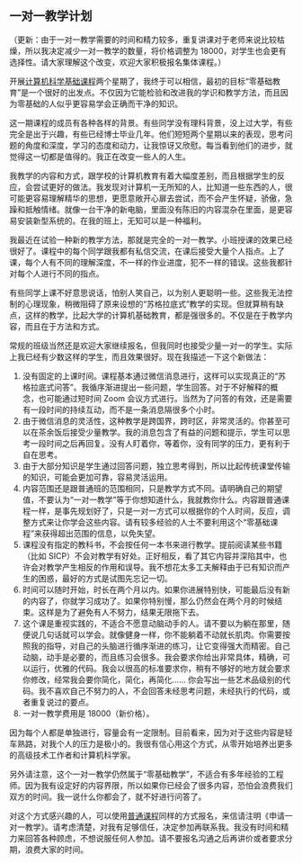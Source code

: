 ## 一对一教学计划

（更新：由于一对一教学需要的时间和精力较多，重复讲课对于老师来说比较枯燥，所以我决定减少一对一教学的数量，将价格调整为 18000，对学生也会更有选择性。请大家理解这个改变，欢迎大家积极报名集体课程。）

开展[计算机科学基础课程](http://www.yinwang.org/blog-cn/2020/03/26/entry-level-class)两个星期了，我终于可以相信，最初的目标“零基础教育”是一个很好的出发点。不仅因为它能检验和改进我的学识和教学方法，而且因为零基础的人似乎更容易学会正确而干净的知识。

这一期课程的成员有各种各样的背景。有些同学没有理科背景，没上过大学，有些完全是出于兴趣，有些已经博士毕业几年。他们短短两个星期以来的表现，思考问题的角度和深度，学习的态度和动力，让我惊讶又欣慰。每当看到他们的进步，就觉得这一切都是值得的。我正在改变一些人的人生。

我教学的内容和方式，跟学校的计算机教育有着大幅度差别，而且根据学生的反应，会尝试更好的做法。我发现对计算机一无所知的人，比知道一些东西的人，很可能更容易理解精华的思想，更愿意敞开心扉去尝试，而不会产生怀疑，骄傲，急躁和抵触情绪。就像一台干净的新电脑，里面没有陈旧的内容混杂在里面，是更容易安装新型系统的。在我的班上，无知可以是一种福利。

我最近在试验一种新的教学方法，那就是完全的一对一教学。小班授课的效果已经很好了。课程中的每个同学跟我都有私信交流，在课后接受大量个人指点。上了课，每个人有不同的理解深度，不一样的作业进度，犯不一样的错误。这些我都针对每个人进行不同的指点。

有些同学上课不好意思说话，怕别人笑自己，以为别人更聪明一些。这些我无法控制的心理现象，稍微阻碍了原来设想的“苏格拉底式”教学的实现。但就算稍有缺点，这样的教学，比起大学的计算机基础教育，都是强很多的。不仅是在于教学内容，而且在于方法和方式。

常规的班级当然还是欢迎大家继续报名，但我同时也接受少量一对一的学生。实际上我已经有少数这样的学生，而且效果很好。现在我描述一下这个新做法：

1.  没有固定的上课时间。课程基本通过微信消息进行，这样可以实现真正的“苏格拉底式问答”。我循序渐进提出一些问题，学生回答。对于不好解释的概念，也可能通过短时间 Zoom 会议方式进行。当然为了问答的有效，还是需要有一段时间的持续互动，而不是一条消息隔很多个小时。
2.  由于微信消息的灵活性，这种教学是跨国界，跨时区，非常灵活的。你甚至可以在茶余饭后接受少量教学。我的消息包含了有益的问题和提示，学生可以思考一段时间之后再回复。没有人盯着你，等着你，没有同学的压力，更有利于自在思考。
3.  由于大部分知识是学生通过回答问题，独立思考得到，所以比起传统课堂传输的知识，可能会更加可靠，容易灵活运用。
4.  内容范围还是跟普通班的范围相同，只是教学方式不同。请明确自己的期望值，不要认为“一对一教学”等于你想知道什么，我就教你什么。内容跟普通课程一样，是事先规划好了，只是一对一方式可以根据你的个人时间，反应，调整方式来让你学会这些内容。请有较多经验的人士不要利用这个“零基础课程”来获得超出范围的信息，以免失望。
5.  课程没有指定的教科书，不会按任何一本书来进行教学。提前阅读某些书籍（比如 SICP）不会对教学有好处。正好相反，看了其它内容并深陷其中，也许会对教学产生相反的作用和误导。我不想花太多工夫解释由于已有知识而产生的困惑，最好的方式是试图先忘记一切。
6.  时间可以随时开始，时长在两个月以内。如果你进展特别快，可能最后没有新的内容了，你就学习成功了。如果你特别慢，那么仍然会在两个月的时候结束。这样是为了避免有人不努力，结果无限拖下去。
7.  这个课是重视实践的，不适合不愿意动脑动手的人。请不要以为躺在那里，随便说几句话就可以学会。就像健身一样，你不能躺着不动就长肌肉。你需要按照我的指导，对自己的头脑进行循序渐进的练习，让它变得强大而精密。自己动脑，动手是必要的，而且练习会很多。我会要求你给出非常具体，精确，可以运行，优雅的代码。我会以很高的标准要求你，稍有不够好的地方就会要求你修改，经常我会要你简化，简化，再简化…… 你会写出一些艺术品级别的代码。我不喜欢自己不努力的人，不会回答未经思考问题，未经执行的代码，或者重复说过的要点。
8.  一对一教学费用是 18000（新价格）。

因为每个人都是单独进行，容量会有一定限制。目前看来，因为对于这些内容是轻车熟路，对我个人的压力是极小的。我很有信心用这个方式，从零开始培养出更多的高级技术工作者和计算机科学家。

另外请注意，这个一对一教学仍然属于“零基础教学”，不适合有多年经验的工程师。因为我有设定好的内容界限，所以如果你已经会了很多内容，恐怕会浪费我们双方的时间。我一说什么你都会了，就不好进行问答了。

对这个方式感兴趣的人，可以使用[普通课程](http://www.yinwang.org/blog-cn/2020/03/26/entry-level-class)同样的方式报名，来信请注明《申请一对一教学》。请考虑清楚，对我有足够信任，决定参加再联系我。我没有时间和精力来回答各种顾虑，不想说服任何人参加。请不要报名沟通之后再讲价或者要求分期，浪费大家的时间。
